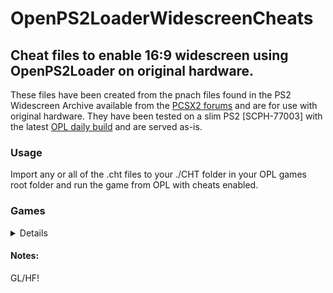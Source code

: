 # OpenPS2LoaderWidescreenCheats
<h2>Cheat files to enable 16:9 widescreen using OpenPS2Loader on original hardware.</h2>

<p>These files have been created from the pnach files found in the PS2 Widescreen Archive available from the <a href="https://forums.pcsx2.net/Thread-PCSX2-Widescreen-Game-Patches">PCSX2 forums</a> and are for use with original hardware. They have been tested on a slim PS2 [SCPH-77003] with the latest <a href="https://www.ps2-home.com/forum/viewtopic.php?t=3">OPL daily build</a> and are served as-is.</p>

<h3>Usage</h3>
<p>Import any or all of the .cht files to your ./CHT folder in your OPL games root folder and run the game from OPL with cheats enabled.</p>


<h3>Games</h3>
<details>

	Serial		Title							CRC
 
    SLES_501.09; 	7 Blades.						97AE372A.
    SLES_509.72; 	Barbarian. 						5CCA0737.
    SLES_531.54; 	Bard's Tale, The.					26420115.
    SLES_516.20; 	Black & Bruised.					F743CD58.
    SLES_507.71; 	Blood Omen 2: Legacy of Kain. 				06DCCAF4.
    SLES_502.03; 	Bloody Roar 3.						880AA922.
    SLES_518.77; 	Bloody Roar 4.						C5DBDB45.
    SLES_525.34; 	Crimson Tears.						AA5725B5.
    SLES_526.84; 	Cyclone Circus.						D6AAB8A1.
    SCES_500.03; 	Dead or Alive 2.					7A51F86E.
    SCES_530.54; 	Death by Degrees.					59683BB0.
    SLES_509.30; 	Dino Stalker. 						086DB720.
    SCES_500.06; 	Drakan - The Ancients' Gates. 				04F9D87F.
    SLES_523.22; 	Drakengard.						79585776.
    SLES_537.94; 	Drakengard 2.						EC432B24.
    SCES_504.99; 	Ecco The Dolphin: Defender Of The Future. 		7FEDF999.
    SLES_500.50; 	Evergrace. 						F40297F7.
    SLES_535.39; 	Fahrenheit. 						8F96D103.
    SLES_534.08; 	Fighting Angels. 					B0621C55.
    SLES_503.10; 	Freak Out. 						FE191134.
    SLES_528.24; 	Furry Tales. 						AA91DEA8.
    SLES_503.14; 	Giants: Citizen Kabuto. 				C0A963DB.
    SLES_544.90; 	God Hand. 						DE9722A5.
    SLES_528.77; 	Haunting Ground. 					2CD5794C.
    SLES_505.44; 	Jet Ion GP. 						EB20EAA6.
    SLES_521.79; 	Kaan - Barbarian's Blade. 				973793E8.
    SLES_534.11; 	Kuon. 							09B4F5F9.
    SLES_529.78; 	La Pucelle: Tactics. 					474EC389.
    SLES_512.27; 	Lara Croft Tomb Raider: The Angel Of Darkness. 		54AD76D7.
    SLES_501.96; 	Legacy of Kain: Soul Reaver 2. 				6D8B4CD1.
    SLES_521.50; 	Legacy of Kain: Defiance. 				BCAD1E8A.
    SLES_502.30; 	Lotus Challenge. 					D48A92E1.
    SLES_516.53; 	Mace Griffin - Bounty Hunter. 				CBC401C5.
    SLES_534.83; 	Magna Carta: Tears of Blood. 				49F78F24.
    SLES_510.58; 	Maken Shao - Demon Sword. 				54854C71.
    SLES_502.48; 	MDK2 - Armageddon. 					4515F52F.
    SLES_513.58; 	Mystic Heroes. 						8C8E2877.
    SLES_522.38;	Nightshade.						3B470BBD.
    SLES_544.39; 	Okami. 							891F223F.
    SLES_501.34; 	Oni. 							22E85E68.
    SLES_505.92; 	Operative, The: No One Lives Forever. 			18F2A070.
    SLES_506.80; 	Pirates - The Legend Of Black Kat. 			E677B8F1.
    SLES_519.18; 	Prince of Persia: The Sands of Time. 			4B58A7A8.
    SLES_528.22; 	Prince of Persia: Warrior Within. 			105CC366.
    SLES_537.77; 	Prince of Persia: The Two Thrones. 			6FC40BAA.
    SLES_538.30; 	Psychonauts. 						6B97BBC8.
    SLES_512.35; 	Raging Blades. 						A8D651D2.
    SLES_530.25; 	Red Ninja - End of Honor. 				6419FCC3.
    SCES_505.01; 	Rez.							AE1152EB.
    SLES_542.18; 	Rule of Rose. 						52585249.
    SLES_525.35; 	Rumble Roses. 						81C67E91.
    SLES_506.77; 	Shadow Hearts. 						DEFA4763.
    SLES_820.30; 	Shadow Hearts 2: Covenant. 				167A484D.
    SLES_820.31; 	Shadow Hearts 2: Covenant. 				167A484D.
    SLES_547.11; 	Shadow Hearts 3: From The New World. 			03F9539F.
    SLES_504.46; 	Shadow Man: 2econd Coming. 				48553EAF.
    SCES_533.12; 	Soul Calibur III. 					BC5480A3.
    SLES_551.67; 	Soul Nomad & the World Eaters. 				4A2F5CDA.
    SLES_528.82; 	Stolen. 						BBAE448F.
    SCES_508.78; 	Tekken 4. 						F48F994A.
    SCES_532.02; 	Tekken 5. 						1F88BECD.
    SCES_500.01; 	Tekken Tag Tournament. 					D07E8F35.
    SLES_530.14; 	Tenchu: Fatal Shadows. 					E7CCCB1E.
    SLES_506.79; 	Tenchu: Wrath of Heaven. 				C8DADF58.
    SCES_503.00; 	Time Crisis 2. 						30FABE51.
    SLES_500.78; 	TimeSplitters. 						288AA369.
    SLES_508.77; 	TimeSplitters 2. 					5CC9BF81.
    SLES_538.24; 	Trapt. 							2A79E058.
    SLES_526.78; 	Viewtiful Joe. 						2429905B.
    SLES_528.68; 	Viewtiful Joe 2. 					5F2205B1.
    SLES_502.10; 	XGIII: Extreme G Racing. 				A991D167.
    SLES_516.36; 	XGRA - Extreme G Racing Association. 			9D395452.
    
</details>

<h4>Notes:</h4>
<p>GL/HF!</p>

